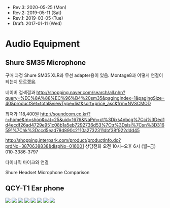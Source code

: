 * Rev.3: 2020-05-25 (Mon)
* Rev.2: 2019-05-11 (Sat)
* Rev.1: 2019-03-05 (Tue)
* Draft: 2017-01-11 (Wed)
# Audio Equipment

## Shure SM35 Microphone
구매 과정
Shure SM35 XLR과 무선 adapter용이 있음.
Montage8과 어떻게 연결이 되는지 모르겠음.

네이버 검색결과
http://shopping.naver.com/search/all.nhn?query=%EC%8A%88%EC%96%B4%20sm35&pagingIndex=1&pagingSize=40&productSet=total&viewType=list&sort=price_asc&frm=NVSCMOD

최저가 118,400원
http://soundcom.co.kr/?r=home&m=shop&cat=25&uid=1676&NaPm=ct%3Dixs4nbcg%7Cci%3Ded1d4ecdf26ad4729e951c08b1a5eb7292736d53%7Ctr%3Dslsl%7Csn%3D316591%7Chk%3Dccd5ead78d890c2110a2732311dbf38f922ddd45

http://shopping.interpark.com/product/productInfo.do?prdNo=3870638838&dispNo=016001
상담전화 오전 10시~오후 6시 (월~금)
010-3386-3797

다이나믹 마이크와 연결

Shure Headset Microphone Comparison


## QCY-T1 Ear phone
<img src="images/qcy-t1-ear_phone-1.png">
<img src="images/qcy-t1-ear_phone-2.png">




<img src="images/">
<img src="images/">
<img src="images/">
<img src="images/">
<img src="images/">
<img src="images/">
